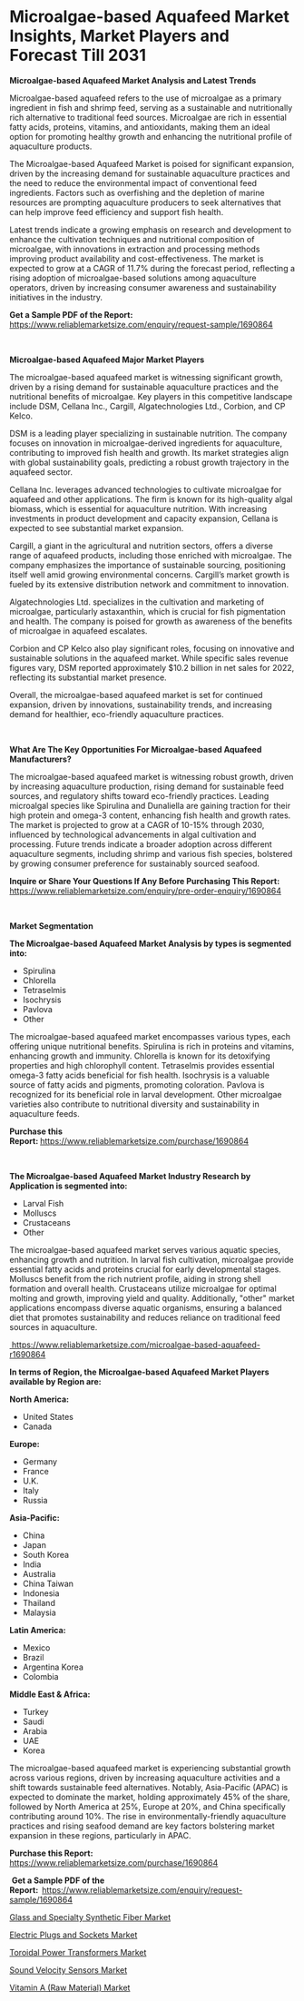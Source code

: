 <p><h1>Microalgae-based Aquafeed Market Insights, Market Players and Forecast Till 2031</h1></p><p><strong>Microalgae-based Aquafeed Market Analysis and Latest Trends</strong></p>
<p><p>Microalgae-based aquafeed refers to the use of microalgae as a primary ingredient in fish and shrimp feed, serving as a sustainable and nutritionally rich alternative to traditional feed sources. Microalgae are rich in essential fatty acids, proteins, vitamins, and antioxidants, making them an ideal option for promoting healthy growth and enhancing the nutritional profile of aquaculture products.</p><p>The Microalgae-based Aquafeed Market is poised for significant expansion, driven by the increasing demand for sustainable aquaculture practices and the need to reduce the environmental impact of conventional feed ingredients. Factors such as overfishing and the depletion of marine resources are prompting aquaculture producers to seek alternatives that can help improve feed efficiency and support fish health.</p><p>Latest trends indicate a growing emphasis on research and development to enhance the cultivation techniques and nutritional composition of microalgae, with innovations in extraction and processing methods improving product availability and cost-effectiveness. The market is expected to grow at a CAGR of 11.7% during the forecast period, reflecting a rising adoption of microalgae-based solutions among aquaculture operators, driven by increasing consumer awareness and sustainability initiatives in the industry.</p></p>
<p><strong>Get a Sample PDF of the Report:&nbsp;</strong> <a href="https://www.reliablemarketsize.com/enquiry/request-sample/1690864?utm_campaign=1506&utm_medium=2&utm_source=Github&utm_content=ia&utm_term=17102024&utm_id=microalgae-based-aquafeed">https://www.reliablemarketsize.com/enquiry/request-sample/1690864</a></p>
<p>&nbsp;</p>
<p><strong>Microalgae-based Aquafeed Major Market Players</strong></p>
<p><p>The microalgae-based aquafeed market is witnessing significant growth, driven by a rising demand for sustainable aquaculture practices and the nutritional benefits of microalgae. Key players in this competitive landscape include DSM, Cellana Inc., Cargill, Algatechnologies Ltd., Corbion, and CP Kelco.</p><p>DSM is a leading player specializing in sustainable nutrition. The company focuses on innovation in microalgae-derived ingredients for aquaculture, contributing to improved fish health and growth. Its market strategies align with global sustainability goals, predicting a robust growth trajectory in the aquafeed sector.</p><p>Cellana Inc. leverages advanced technologies to cultivate microalgae for aquafeed and other applications. The firm is known for its high-quality algal biomass, which is essential for aquaculture nutrition. With increasing investments in product development and capacity expansion, Cellana is expected to see substantial market expansion.</p><p>Cargill, a giant in the agricultural and nutrition sectors, offers a diverse range of aquafeed products, including those enriched with microalgae. The company emphasizes the importance of sustainable sourcing, positioning itself well amid growing environmental concerns. Cargill’s market growth is fueled by its extensive distribution network and commitment to innovation.</p><p>Algatechnologies Ltd. specializes in the cultivation and marketing of microalgae, particularly astaxanthin, which is crucial for fish pigmentation and health. The company is poised for growth as awareness of the benefits of microalgae in aquafeed escalates.</p><p>Corbion and CP Kelco also play significant roles, focusing on innovative and sustainable solutions in the aquafeed market. While specific sales revenue figures vary, DSM reported approximately $10.2 billion in net sales for 2022, reflecting its substantial market presence.</p><p>Overall, the microalgae-based aquafeed market is set for continued expansion, driven by innovations, sustainability trends, and increasing demand for healthier, eco-friendly aquaculture practices.</p></p>
<p>&nbsp;</p>
<p><strong>What Are The Key Opportunities For Microalgae-based Aquafeed Manufacturers?</strong></p>
<p><p>The microalgae-based aquafeed market is witnessing robust growth, driven by increasing aquaculture production, rising demand for sustainable feed sources, and regulatory shifts toward eco-friendly practices. Leading microalgal species like Spirulina and Dunaliella are gaining traction for their high protein and omega-3 content, enhancing fish health and growth rates. The market is projected to grow at a CAGR of 10-15% through 2030, influenced by technological advancements in algal cultivation and processing. Future trends indicate a broader adoption across different aquaculture segments, including shrimp and various fish species, bolstered by growing consumer preference for sustainably sourced seafood.</p></p>
<p><strong>Inquire or Share Your Questions If Any Before Purchasing This Report:</strong> <a href="https://www.reliablemarketsize.com/enquiry/pre-order-enquiry/1690864?utm_campaign=1506&utm_medium=2&utm_source=Github&utm_content=ia&utm_term=17102024&utm_id=microalgae-based-aquafeed">https://www.reliablemarketsize.com/enquiry/pre-order-enquiry/1690864</a></p>
<p>&nbsp;</p>
<p><strong>Market Segmentation</strong></p>
<p><strong>The Microalgae-based Aquafeed Market Analysis by types is segmented into:</strong></p>
<p><ul><li>Spirulina</li><li>Chlorella</li><li>Tetraselmis</li><li>Isochrysis</li><li>Pavlova</li><li>Other</li></ul></p>
<p><p>The microalgae-based aquafeed market encompasses various types, each offering unique nutritional benefits. Spirulina is rich in proteins and vitamins, enhancing growth and immunity. Chlorella is known for its detoxifying properties and high chlorophyll content. Tetraselmis provides essential omega-3 fatty acids beneficial for fish health. Isochrysis is a valuable source of fatty acids and pigments, promoting coloration. Pavlova is recognized for its beneficial role in larval development. Other microalgae varieties also contribute to nutritional diversity and sustainability in aquaculture feeds.</p></p>
<p><strong>Purchase this Report:&nbsp;</strong><a href="https://www.reliablemarketsize.com/purchase/1690864?utm_campaign=1506&utm_medium=2&utm_source=Github&utm_content=ia&utm_term=17102024&utm_id=microalgae-based-aquafeed">https://www.reliablemarketsize.com/purchase/1690864</a></p>
<p>&nbsp;</p>
<p><strong>The Microalgae-based Aquafeed Market Industry Research by Application is segmented into:</strong></p>
<p><ul><li>Larval Fish</li><li>Molluscs</li><li>Crustaceans</li><li>Other</li></ul></p>
<p><p>The microalgae-based aquafeed market serves various aquatic species, enhancing growth and nutrition. In larval fish cultivation, microalgae provide essential fatty acids and proteins crucial for early developmental stages. Molluscs benefit from the rich nutrient profile, aiding in strong shell formation and overall health. Crustaceans utilize microalgae for optimal molting and growth, improving yield and quality. Additionally, "other" market applications encompass diverse aquatic organisms, ensuring a balanced diet that promotes sustainability and reduces reliance on traditional feed sources in aquaculture.</p></p>
<p><a href="https://www.reliablemarketsize.com/microalgae-based-aquafeed-r1690864?utm_campaign=1506&utm_medium=2&utm_source=Github&utm_content=ia&utm_term=17102024&utm_id=microalgae-based-aquafeed">&nbsp;https://www.reliablemarketsize.com/microalgae-based-aquafeed-r1690864</a></p>
<p><strong>In terms of Region, the Microalgae-based Aquafeed Market Players available by Region are:</strong></p>
<p>
    <p> <strong> North America: </strong>
        <ul>
            <li>United States</li>
            <li>Canada</li>
        </ul>
        </p> 
    <p> <strong> Europe: </strong>
        <ul>
            <li>Germany</li>
            <li>France</li>
            <li>U.K.</li>
            <li>Italy</li>
            <li>Russia</li>
        </ul>
        </p> 
    <p> <strong> Asia-Pacific: </strong>
        <ul>
            <li>China</li>
            <li>Japan</li>
            <li>South Korea</li>
            <li>India</li>
            <li>Australia</li>
            <li>China Taiwan</li>
            <li>Indonesia</li>
            <li>Thailand</li>
            <li>Malaysia</li>
        </ul>
        </p> 
    <p> <strong> Latin America: </strong>
        <ul>
            <li>Mexico</li>
            <li>Brazil</li>
            <li>Argentina Korea</li>
            <li>Colombia</li>
        </ul>
        </p> 
    <p> <strong> Middle East & Africa: </strong>
        <ul>
            <li>Turkey</li>
            <li>Saudi</li>
            <li>Arabia</li>
            <li>UAE</li>
            <li>Korea</li>
        </ul>
    </p>
    </p>
<p><p>The microalgae-based aquafeed market is experiencing substantial growth across various regions, driven by increasing aquaculture activities and a shift towards sustainable feed alternatives. Notably, Asia-Pacific (APAC) is expected to dominate the market, holding approximately 45% of the share, followed by North America at 25%, Europe at 20%, and China specifically contributing around 10%. The rise in environmentally-friendly aquaculture practices and rising seafood demand are key factors bolstering market expansion in these regions, particularly in APAC.</p></p>
<p><strong>Purchase this Report: </strong><a href="https://www.reliablemarketsize.com/purchase/1690864?utm_campaign=1506&utm_medium=2&utm_source=Github&utm_content=ia&utm_term=17102024&utm_id=microalgae-based-aquafeed">https://www.reliablemarketsize.com/purchase/1690864</a></p>
<p>&nbsp;<strong>Get a Sample PDF of the Report:&nbsp;&nbsp;</strong><a href="https://www.reliablemarketsize.com/enquiry/request-sample/1690864?utm_campaign=1506&utm_medium=2&utm_source=Github&utm_content=ia&utm_term=17102024&utm_id=microalgae-based-aquafeed">https://www.reliablemarketsize.com/enquiry/request-sample/1690864</a></p>
<p><strong></strong></p>
<p><p><a href="https://github.com/fransisca0zkko/Market-Research-Report-List-1/blob/main/glass-and-specialty-synthetic-fiber-market.md?utm_campaign=1506&utm_medium=2&utm_source=Github&utm_content=ia&utm_term=17102024&utm_id=microalgae-based-aquafeed">Glass and Specialty Synthetic Fiber Market</a></p><p><a href="https://www.linkedin.com/pulse/global-perspectives-electric-plugs-sockets-market-trends-i9fjf?utm_campaign=1506&utm_medium=2&utm_source=Github&utm_content=ia&utm_term=17102024&utm_id=microalgae-based-aquafeed">Electric Plugs and Sockets Market</a></p><p><a href="https://www.linkedin.com/pulse/global-perspectives-toroidal-power-transformers-market-trends-yjilf?utm_campaign=1506&utm_medium=2&utm_source=Github&utm_content=ia&utm_term=17102024&utm_id=microalgae-based-aquafeed">Toroidal Power Transformers Market</a></p><p><a href="https://www.linkedin.com/pulse/sound-velocity-sensors-market-trends-detailed-study-its-segmentation-dzthf?utm_campaign=1506&utm_medium=2&utm_source=Github&utm_content=ia&utm_term=17102024&utm_id=microalgae-based-aquafeed">Sound Velocity Sensors Market</a></p><p><a href="https://github.com/doracurlis0cc/Market-Research-Report-List-1/blob/main/vitamin-a-raw-material-market.md?utm_campaign=1506&utm_medium=2&utm_source=Github&utm_content=ia&utm_term=17102024&utm_id=microalgae-based-aquafeed">Vitamin A (Raw Material) Market</a></p></p>